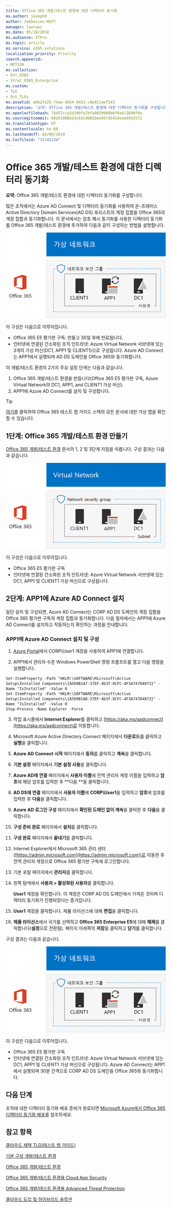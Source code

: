```yaml
---
title: Office 365 개발/테스트 환경에 대한 디렉터리 동기화
ms.author: josephd
author: JoeDavies-MSFT
manager: laurawi
ms.date: 05/18/2018
ms.audience: ITPro
ms.topic: article
ms.service: o365-solutions
localization_priority: Priority
search.appverid:
- MET150
ms.collection:
- Ent_O365
- Strat_O365_Enterprise
ms.custom:
- TLG
- Ent_TLGs
ms.assetid: e6b27e25-74ae-4b54-9421-c8e911aef543
description: '요약: Office 365 개발/테스트 환경에 대한 디렉터리 동기화를 구성합니다.'
ms.openlocfilehash: 74457cca2d199fe7bfa8839908b0f6a413890f8a
ms.sourcegitcommit: 682b180061dc63cd602bee567d5414eae6942572
ms.translationtype: HT
ms.contentlocale: ko-KR
ms.lasthandoff: 04/09/2019
ms.locfileid: "31741234"
---
```

# <a name="directory-synchronization-for-your-office-365-devtest-environment"></a>Office 365 개발/테스트 환경에 대한 디렉터리 동기화

 **요약:** Office 365 개발/테스트 환경에 대한 디렉터리 동기화를 구성합니다.
  
많은 조직에서는 Azure AD Connect 및 디렉터리 동기화를 사용하여 온-프레미스 Active Directory Domain Services(AD DS) 포리스트의 계정 집합을 Office 365의 계정 집합과 동기화합니다. 이 문서에서는 암호 해시 동기화를 사용한 디렉터리 동기화를 Office 365 개발/테스트 환경에 추가하여 다음과 같이 구성하는 방법을 설명합니다.
  
![디렉터리 동기화를 사용하는 Office 365 개발/테스트 환경](media/be5b37b0-f832-4878-b153-436c31546e21.png)
  
이 구성은 다음으로 이루어집니다. 
  
- Office 365 E5 평가판 구독: 만들고 30일 후에 만료됩니다.
- 인터넷에 연결된 간소화된 조직 인트라넷: Azure Virtual Network 서브넷에 있는 3개의 가상 머신(DC1, APP1 및 CLIENT1)으로 구성됩니다. Azure AD Connect는 APP1에서 실행되며 AD DS 도메인을 Office 365와 동기화합니다.
    
이 개발/테스트 환경의 2가지 주요 설정 단계는 다음과 같습니다.
  
1. Office 365 개발/테스트 환경을 만듭니다(Office 365 E5 평가판 구독, Azure Virtual Network의 DC1, APP1, and CLIENT1 가상 머신).
2. APP1에 Azure AD Connect를 설치 및 구성합니다.
    
> [!TIP]
> [여기](http://aka.ms/catlgstack)를 클릭하여 Office 365 테스트 랩 가이드 스택의 모든 문서에 대한 가상 맵을 확인할 수 있습니다.
  
## <a name="phase-1-create-an-office-365-devtest-environment"></a>1단계: Office 365 개발/테스트 환경 만들기

[Office 365 개발/테스트 환경](office-365-dev-test-environment.md) 문서의 1, 2 및 3단계 지침을 따릅니다. 구성 결과는 다음과 같습니다.
  
![Office 365 개발/테스트 환경](media/48fb91aa-09b0-4020-a496-a8253920c45d.png)
  
이 구성은 다음으로 이루어집니다. 
  
- Office 365 E5 평가판 구독
- 인터넷에 연결된 간소화된 조직 인트라넷: Azure Virtual Network 서브넷에 있는 DC1, APP1 및 CLIENT1 가상 머신으로 구성됩니다.
    
## <a name="phase-2-install-azure-ad-connect-on-app1"></a>2단계: APP1에 Azure AD Connect 설치

일단 설치 및 구성되면, Azure AD Connect는 CORP AD DS 도메인의 계정 집합을 Office 365 평가판 구독의 계정 집합과 동기화합니다. 다음 절차에서는 APP1에 Azure AD Connect를 설치하고 작동하는지 확인하는 과정을 안내합니다.
  
### <a name="install-and-configure-azure-ad-connect-on-app1"></a>APP1에 Azure AD Connect 설치 및 구성

1. [Azure Portal](https://portal.azure.com)에서 CORP\\User1 계정을 사용하여 APP1에 연결합니다.
    
2. APP1에서 관리자 수준 Windows PowerShell 명령 프롬프트를 열고 다음 명령을 실행합니다.
    
  ```
  Set-ItemProperty -Path "HKLM:\SOFTWARE\Microsoft\Active Setup\Installed Components\{A509B1A7-37EF-4b3f-8CFC-4F3A74704073}" -Name "IsInstalled" -Value 0
Set-ItemProperty -Path "HKLM:\SOFTWARE\Microsoft\Active Setup\Installed Components\{A509B1A8-37EF-4b3f-8CFC-4F3A74704073}" -Name "IsInstalled" -Value 0
Stop-Process -Name Explorer -Force

  ```

3. 작업 표시줄에서 **Internet Explorer**를 클릭하고 [https://aka.ms/aadconnect](https://aka.ms/aadconnect)로 이동합니다.
    
4. Microsoft Azure Active Directory Connect 페이지에서 **다운로드**를 클릭하고 **실행**을 클릭합니다.
    
5. **Azure AD Connect 시작** 페이지에서 **동의**를 클릭하고 **계속**을 클릭합니다.
    
6. **기본 설정** 페이지에서 **기본 설정 사용**을 클릭합니다.
    
7. **Azure AD에 연결** 페이지에서 **사용자 이름**에 전역 관리자 계정 이름을 입력하고 **암호**에 해당 암호를 입력한 후 **다음 **을 클릭합니다.
    
8. **AD DS에 연결** 페이지에서 **사용자 이름**에 **CORP\\User1**을 입력하고 **암호**에 암호를 입력한 후 **다음**을 클릭합니다.
    
9. **Azure AD 로그인 구성** 페이지에서 **확인된 도메인 없이 계속**을 클릭한 후 **다음**을 클릭합니다.
    
10. **구성 준비 완료** 페이지에서 **설치**를 클릭합니다.
    
11. **구성 완료** 페이지에서 **끝내기**를 클릭합니다.
    
12. Internet Explorer에서 Microsoft 365 관리 센터([https://admin.microsoft.com](https://admin.microsoft.com))로 이동한 후 전역 관리자 계정으로 Office 365 평가판 구독에 로그인합니다.
    
13. 기본 포털 페이지에서 **관리자**를 클릭합니다.
    
14. 왼쪽 탐색에서 **사용자 > 활성화된 사용자**를 클릭합니다.
    
    **User1** 계정을 확인합니다. 이 계정은 CORP AD DS 도메인에서 가져온 것이며 디렉터리 동기화가 진행되었다는 증거입니다.
    
15. **User1** 계정을 클릭합니다. 제품 라이선스에 대해 **편집**을 클릭합니다.
    
16. **제품 라이선스**에서 국가를 선택하고 **Office 365 Enterprise E5**에 대해 **해제**를 클릭합니다(**설정**으로 전환됨). 페이지 아래쪽의 **저장**을 클릭하고 **닫기**를 클릭합니다.
    
구성 결과는 다음과 같습니다.
  
![디렉터리 동기화를 사용하는 Office 365 개발/테스트 환경](media/be5b37b0-f832-4878-b153-436c31546e21.png)
  
이 구성은 다음으로 이루어집니다. 
  
- Office 365 E5 평가판 구독
- 인터넷에 연결된 간소화된 조직 인트라넷: Azure Virtual Network 서브넷에 있는 DC1, APP1 및 CLIENT1 가상 머신으로 구성됩니다. Azure AD Connect는 APP1에서 실행되며 30분 간격으로 CORP AD DS 도메인을 Office 365와 동기화합니다.
    
## <a name="next-step"></a>다음 단계

조직에 대한 디렉터리 동기화 배포 준비가 완료되면 [Microsoft Azure에서 Office 365 디렉터리 동기화 배포](deploy-office-365-directory-synchronization-dirsync-in-microsoft-azure.md)를 참조하세요.

## <a name="see-also"></a>참고 항목

[클라우드 채택 TLG(테스트 랩 가이드)](cloud-adoption-test-lab-guides-tlgs.md)

[기본 구성 개발/테스트 환경](base-configuration-dev-test-environment.md)

[Office 365 개발/테스트 환경](office-365-dev-test-environment.md)

[Office 365 개발/테스트 환경용 Cloud App Security](cloud-app-security-for-your-office-365-dev-test-environment.md)

[Office 365 개발/테스트 환경용 Advanced Threat Protection](advanced-threat-protection-for-your-office-365-dev-test-environment.md)

[클라우드 도입 및 하이브리드 솔루션](cloud-adoption-and-hybrid-solutions.md)




